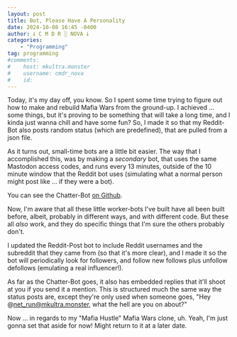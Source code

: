 ```yaml
---
layout: post
title: Bot, Please Have A Personality
date: 2024-10-08 16:45 -0400
author: 𐕣 C M D R ░ NOVA 𐕣
categories:
    - "Programming"
tag: programming
#comments:
#    host: mkultra.monster
#    username: cmdr_nova
#    id: 
---
```

Today, it's my day off, you know. So I spent some time trying to figure out how to make and rebuild Mafia Wars from the ground-up. I achieved ... some things, but it's proving to be something that will take a long time, and I kinda just wanna chill and have some fun? So, I made it so that my Reddit-Bot also posts random status (which are predefined), that are pulled from a json file.

As it turns out, small-time bots are a little bit easier. The way that I accomplished this, was by making a *secondary* bot, that uses the same Mastodon access codes, and runs every 13 minutes, outside of the 10 minute window that the Reddit bot uses (simulating what a normal person might post like ... if they were a bot).

You can see the Chatter-Bot <a href="https://github.com/cmdr-nova/chatter-bot" target="_blank">on Github</a>.

Now, I'm aware that all these little worker-bots I've built have all been built before, albeit, probably in different ways, and with different code. But these all *also* work, and they do specific things that I'm sure the others probably don't.

I updated the Reddit-Post bot to include Reddit usernames and the subreddit that they came from (so that it's more clear), and I made it so the bot will periodically look for followers, and follow new follows plus unfollow defollows (emulating a real influencer!).

As far as the Chatter-Bot goes, it also has embedded replies that it'll shoot at you if you send it a mention. This is structured much the same way the status posts are, except they're only used when someone goes, "Hey @net_run@mkultra.monster, what the hell are you on about?"

Now ... in regards to my "Mafia Hustle" Mafia Wars clone, uh. Yeah, I'm just gonna set that aside for now! Might return to it at a later date.